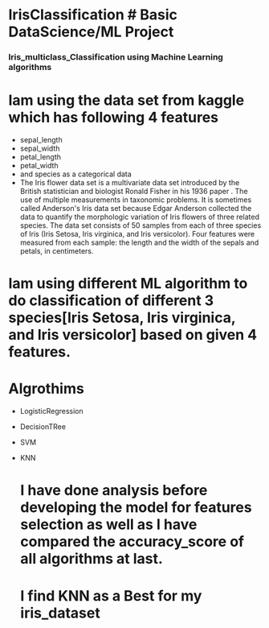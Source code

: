 # IrisClassification  # Basic DataScience/ML Project
### Iris_multiclass_Classification using Machine Learning algorithms
# Iam using the data set from kaggle which has following 4 features 
- sepal_length
- sepal_width
- petal_length
- petal_width
- and species as a categorical data
- The Iris flower data set is a multivariate data set introduced by the British statistician and biologist Ronald Fisher in his 1936 paper . The use of multiple measurements in taxonomic problems. It is sometimes called Anderson's Iris data set because Edgar Anderson collected the data to quantify the morphologic variation of Iris flowers of three related species. The data set consists of 50 samples from each of three species of Iris (Iris Setosa, Iris virginica, and Iris versicolor). Four features were measured from each sample: the length and the width of the sepals and petals, in centimeters.



# Iam using different ML algorithm to do classification of different 3 species[Iris Setosa, Iris virginica, and Iris versicolor] based on given 4 features.
# Algrothims
- LogisticRegression
- DecisionTRee
- SVM
- KNN

  # I have done analysis before developing the model for features selection as well as I have compared  the accuracy_score of all algorithms at last.
  # I find KNN as a Best for my iris_dataset

